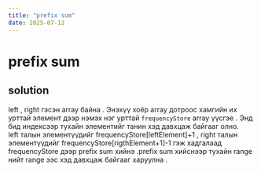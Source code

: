 ```yaml
---
title: "prefix sum"
date: 2025-07-12
---
```


# prefix sum

## solution

left , right гэсэн array байна . Энэхүү хоёр array дотроос хамгийн их урттай элемент дээр нэмэх нэг урттай `frequencyStore` array үүсгэе . Энд бид индексээр тухайн элементийг танин хэд давхцаж байгааг олно.  
left талын элементүүдийг frequencyStore[leftElement]+1 , right талын элементүүдийг frequencyStore[rigthElement+1]-1 гэж хадгалаад frequencyStore дээр prefix sum хийнэ .prefix sum хийснээр тухайн range нийт range ээс хэд давхцаж байгааг харуулна .
